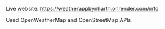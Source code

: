 Live website: https://weatherappbynharth.onrender.com/info

Used OpenWeatherMap and OpenStreetMap APIs.
